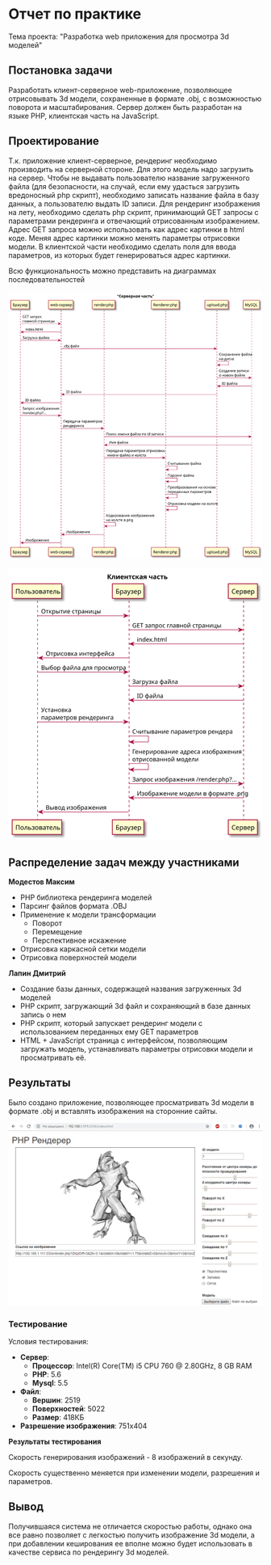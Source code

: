# Отчет по практике

Тема проекта: "Разработка web приложения для просмотра 3d моделей"

## Постановка задачи

Разработать клиент-серверное web-приложение, позволяющее отрисовывать 3d модели, сохраненные в формате .obj, с возможностью поворота и масштабирования. Сервер должен быть разработан на языке PHP, клиентская часть на JavaScript.

## Проектирование

Т.к. приложение клиент-серверное, рендеринг необходимо производить на серверной стороне. Для этого модель надо загрузить на сервер. Чтобы не выдавать пользователю название загруженного файла (для безопасности, на случай, если ему удасться загрузить вредоносный php скрипт), необходимо записать название файла в базу данных, а пользователю выдать ID записи. Для рендеринг изображения на лету, необходимо сделать php скрипт, принимающий GET запросы с параметрами рендеринга и отвечающий отрисованным изображением. Адрес GET запроса можно использовать как адрес картинки в html коде. Меняя адрес картинки можно менять параметры отрисовки модели. В клиентской части необходимо сделать поля для ввода параметров, из которых будет генерироваться адрес картинки.

Всю функциональность можно представить на диаграммах последовательностей

![](server.svg)

![](client.svg)

## Распределение задач между участниками

**Модестов Максим**

* PHP библиотека рендеринга моделей
* Парсинг файлов формата .OBJ
* Применение к модели трансформации
  * Поворот
  * Перемещение
  * Перспективное искажение
* Отрисовка каркасной сетки модели
* Отрисовка поверхностей модели



**Лапин Дмитрий**

* Создание базы данных, содержащей названия загруженных 3d моделей
* PHP скрипт, загружающий 3d файл и сохраняющий в базе данных запись о нем
* PHP скрипт, который запускает рендеринг модели с использованием переданных ему GET параметров
* HTML + JavaScript страница с интерфейсом, позволяющим загружать модель, устанавливать параметры отрисовки модели и просматривать её.

## Результаты

Было создано приложение, позволяющее просматривать 3d модели в формате .obj и вставлять изображения на сторонние сайты.

![](screen.png)

### Тестирование

Условия тестирования:

* **Сервер**:
  * **Процессор**: Intel(R) Core(TM) i5 CPU 760 @ 2.80GHz, 8 GB RAM
  * **PHP**: 5.6
  * **Mysql**: 5.5
* **Файл**:
  * **Вершин**: 2519
  * **Поверхностей**: 5022
  * **Размер**: 418КБ
* **Разрешение изображения**: 751x404

**Результаты тестирования**

Скорость генерирования изображений - 8 изображений в секунду.

Скорость существенно меняется при изменении модели, разрешения и параметров.

## Вывод

Получившаяся система не отличается скоростью работы, однако она все равно позволяет с легкостью получить изображение 3d модели, а при добавлении кеширования ее вполне можно будет использовать в качестве сервиса по рендерингу 3d моделей.